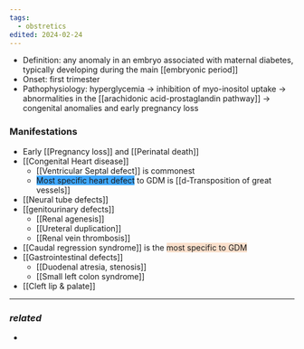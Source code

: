 ```yaml
---
tags:
  - obstretics
edited: 2024-02-24
---
```


- Definition: any anomaly in an embryo associated with maternal diabetes, typically developing during the main [[embryonic period]]
- Onset: first trimester
- Pathophysiology: hyperglycemia → inhibition of myo-inositol uptake → abnormalities in the [[arachidonic acid-prostaglandin pathway]] → congenital anomalies and early pregnancy loss

### Manifestations
- Early [[Pregnancy loss]] and [[Perinatal death]]
- [[Congenital Heart disease]] 
	- [[Ventricular Septal defect]] is commonest 
	- <span style="background:#40a9ff">Most specific heart defect</span> to GDM is [[d-Transposition of great vessels]] 
- [[Neural tube defects]]
- [[genitourinary defects]] 
	- [[Renal agenesis]]
	- [[Ureteral duplication]]
	- [[Renal vein thrombosis]] 
- [[Caudal regression syndrome]] is the <span style="background:rgba(240, 107, 5, 0.2)">most specific to GDM </span>
- [[Gastrointestinal defects]] 
	- [[Duodenal atresia, stenosis]]
	- [[Small left colon syndrome]] 
- [[Cleft lip & palate]] 


---
### *related*
- 